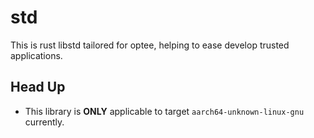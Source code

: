 # std

This is rust libstd tailored for optee, helping to ease develop trusted applications.

## Head Up
- This library is **ONLY** applicable to target `aarch64-unknown-linux-gnu` currently.
